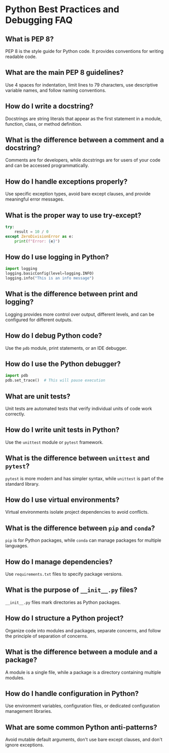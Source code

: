 # Python Best Practices and Debugging FAQ

## What is PEP 8?

PEP 8 is the style guide for Python code. It provides conventions for writing readable code.

## What are the main PEP 8 guidelines?

Use 4 spaces for indentation, limit lines to 79 characters, use descriptive variable names, and follow naming conventions.

## How do I write a docstring?

Docstrings are string literals that appear as the first statement in a module, function, class, or method definition.

## What is the difference between a comment and a docstring?

Comments are for developers, while docstrings are for users of your code and can be accessed programmatically.

## How do I handle exceptions properly?

Use specific exception types, avoid bare except clauses, and provide meaningful error messages.

## What is the proper way to use try-except?

```python
try:
    result = 10 / 0
except ZeroDivisionError as e:
    print(f"Error: {e}")
```

## How do I use logging in Python?

```python
import logging
logging.basicConfig(level=logging.INFO)
logging.info("This is an info message")
```

## What is the difference between print and logging?

Logging provides more control over output, different levels, and can be configured for different outputs.

## How do I debug Python code?

Use the `pdb` module, print statements, or an IDE debugger.

## How do I use the Python debugger?

```python
import pdb
pdb.set_trace()  # This will pause execution
```

## What are unit tests?

Unit tests are automated tests that verify individual units of code work correctly.

## How do I write unit tests in Python?

Use the `unittest` module or `pytest` framework.

## What is the difference between `unittest` and `pytest`?

`pytest` is more modern and has simpler syntax, while `unittest` is part of the standard library.

## How do I use virtual environments?

Virtual environments isolate project dependencies to avoid conflicts.

## What is the difference between `pip` and `conda`?

`pip` is for Python packages, while `conda` can manage packages for multiple languages.

## How do I manage dependencies?

Use `requirements.txt` files to specify package versions.

## What is the purpose of `__init__.py` files?

`__init__.py` files mark directories as Python packages.

## How do I structure a Python project?

Organize code into modules and packages, separate concerns, and follow the principle of separation of concerns.

## What is the difference between a module and a package?

A module is a single file, while a package is a directory containing multiple modules.

## How do I handle configuration in Python?

Use environment variables, configuration files, or dedicated configuration management libraries.

## What are some common Python anti-patterns?

Avoid mutable default arguments, don't use bare except clauses, and don't ignore exceptions.
